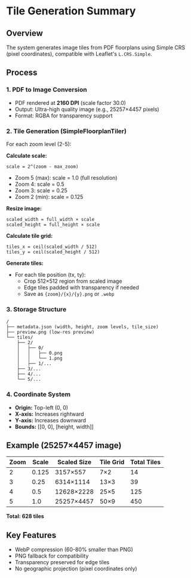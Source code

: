 # Tile Generation Summary

## Overview
The system generates image tiles from PDF floorplans using Simple CRS (pixel coordinates), compatible with Leaflet's `L.CRS.Simple`.

## Process

### 1. PDF to Image Conversion
- PDF rendered at **2160 DPI** (scale factor 30.0)
- Output: Ultra-high quality image (e.g., 25257×4457 pixels)
- Format: RGBA for transparency support

### 2. Tile Generation (SimpleFloorplanTiler)

For each zoom level (2-5):

**Calculate scale:**
```
scale = 2^(zoom - max_zoom)
```
- Zoom 5 (max): scale = 1.0 (full resolution)
- Zoom 4: scale = 0.5
- Zoom 3: scale = 0.25
- Zoom 2 (min): scale = 0.125

**Resize image:**
```
scaled_width = full_width × scale
scaled_height = full_height × scale
```

**Calculate tile grid:**
```
tiles_x = ceil(scaled_width / 512)
tiles_y = ceil(scaled_height / 512)
```

**Generate tiles:**
- For each tile position (tx, ty):
  - Crop 512×512 region from scaled image
  - Edge tiles padded with transparency if needed
  - Save as `{zoom}/{x}/{y}.png` or `.webp`

### 3. Storage Structure
```
/
├── metadata.json (width, height, zoom levels, tile_size)
├── preview.png (low-res preview)
└── tiles/
    ├── 2/
    │   ├── 0/
    │   │   ├── 0.png
    │   │   └── 1.png
    │   ├── 1/...
    ├── 3/...
    ├── 4/...
    └── 5/...
```

### 4. Coordinate System
- **Origin:** Top-left (0, 0)
- **X-axis:** Increases rightward
- **Y-axis:** Increases downward
- **Bounds:** [[0, 0], [height, width]]

## Example (25257×4457 image)

| Zoom | Scale | Scaled Size | Tile Grid | Total Tiles |
|------|-------|-------------|-----------|-------------|
| 2    | 0.125 | 3157×557    | 7×2       | 14          |
| 3    | 0.25  | 6314×1114   | 13×3      | 39          |
| 4    | 0.5   | 12628×2228  | 25×5      | 125         |
| 5    | 1.0   | 25257×4457  | 50×9      | 450         |

**Total: 628 tiles**

## Key Features
- WebP compression (60-80% smaller than PNG)
- PNG fallback for compatibility
- Transparency preserved for edge tiles
- No geographic projection (pixel coordinates only)
